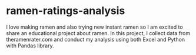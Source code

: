 # ramen-ratings-analysis
I love making ramen and also trying new instant ramen so I am excited to share an educational project about ramen. In this project, I collect data from theramenrater.com and conduct my analysis using both Excel and Python with Pandas library.
